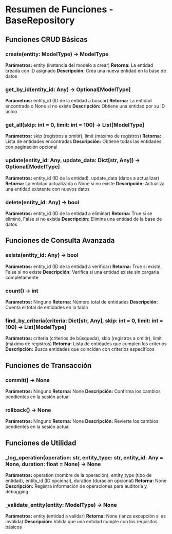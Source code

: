 # Resumen de Funciones - BaseRepository

## Funciones CRUD Básicas

### create(entity: ModelType) -> ModelType
**Parámetros:** entity (instancia del modelo a crear)
**Retorna:** La entidad creada con ID asignado
**Descripción:** Crea una nueva entidad en la base de datos

### get_by_id(entity_id: Any) -> Optional[ModelType]
**Parámetros:** entity_id (ID de la entidad a buscar)
**Retorna:** La entidad encontrada o None si no existe
**Descripción:** Obtiene una entidad por su ID único

### get_all(skip: int = 0, limit: int = 100) -> List[ModelType]
**Parámetros:** skip (registros a omitir), limit (máximo de registros)
**Retorna:** Lista de entidades encontradas
**Descripción:** Obtiene todas las entidades con paginación opcional

### update(entity_id: Any, update_data: Dict[str, Any]) -> Optional[ModelType]
**Parámetros:** entity_id (ID de la entidad), update_data (datos a actualizar)
**Retorna:** La entidad actualizada o None si no existe
**Descripción:** Actualiza una entidad existente con nuevos datos

### delete(entity_id: Any) -> bool
**Parámetros:** entity_id (ID de la entidad a eliminar)
**Retorna:** True si se eliminó, False si no existía
**Descripción:** Elimina una entidad de la base de datos

## Funciones de Consulta Avanzada

### exists(entity_id: Any) -> bool
**Parámetros:** entity_id (ID de la entidad a verificar)
**Retorna:** True si existe, False si no existe
**Descripción:** Verifica si una entidad existe sin cargarla completamente

### count() -> int
**Parámetros:** Ninguno
**Retorna:** Número total de entidades
**Descripción:** Cuenta el total de entidades en la tabla

### find_by_criteria(criteria: Dict[str, Any], skip: int = 0, limit: int = 100) -> List[ModelType]
**Parámetros:** criteria (criterios de búsqueda), skip (registros a omitir), limit (máximo de registros)
**Retorna:** Lista de entidades que cumplen los criterios
**Descripción:** Busca entidades que coincidan con criterios específicos

## Funciones de Transacción

### commit() -> None
**Parámetros:** Ninguno
**Retorna:** None
**Descripción:** Confirma los cambios pendientes en la sesión actual

### rollback() -> None
**Parámetros:** Ninguno
**Retorna:** None
**Descripción:** Revierte los cambios pendientes en la sesión actual

## Funciones de Utilidad

### _log_operation(operation: str, entity_type: str, entity_id: Any = None, duration: float = None) -> None
**Parámetros:** operation (nombre de la operación), entity_type (tipo de entidad), entity_id (ID opcional), duration (duración opcional)
**Retorna:** None
**Descripción:** Registra información de operaciones para auditoría y debugging

### _validate_entity(entity: ModelType) -> None
**Parámetros:** entity (entidad a validar)
**Retorna:** None (lanza excepción si es inválida)
**Descripción:** Valida que una entidad cumple con los requisitos básicos